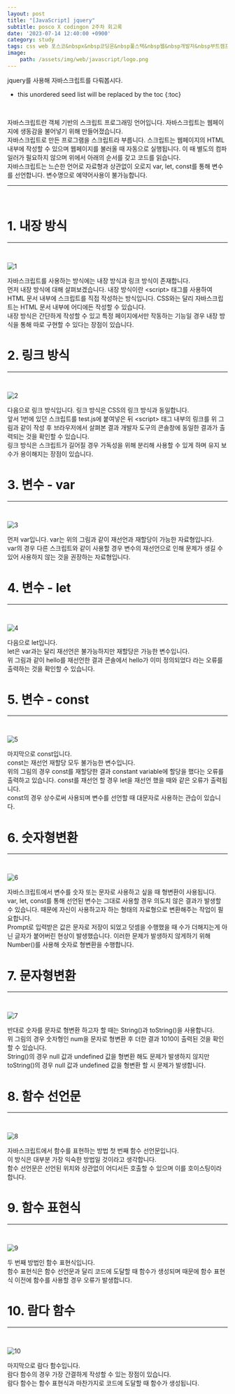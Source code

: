 ```yaml
---
layout: post
title: "[JavaScript] jquery"
subtitle: posco X codingon 2주차 회고록
date: '2023-07-14 12:40:00 +0900'
category: study
tags: css web 포스코&nbspx&nbsp코딩온&nbsp풀스택&nbsp웹&nbsp개발자&nbsp부트캠프&nbsp8기
image:
    path: /assets/img/web/javascript/logo.png
---
```


jquery를 사용해 자바스크립트를 다뤄봅시다.<br>

<!--more-->

* this unordered seed list will be replaced by the toc
{:toc}
<br>

자바스크립트란 객체 기반의 스크립트 프로그래밍 언어입니다. 자바스크립트는 웹페이지에 생동감을 불어넣기 위해 만들어졌습니다.<br>
자바스크립트로 만든 프로그램을 스크립트라 부릅니다. 스크립트는 웹페이지의 HTML 내부에 작성할 수 있으며 웹페이지를 불러올 때 자동으로 실행됩니다. 이 때 별도의 컴파일러가 필요하지 않으며 위에서 아래의 순서를 갖고 코드를 읽습니다.<br>
자바스크립트는 느슨한 언어로 자료형과 상관없이 오로지 var, let, const를 통해 변수를 선언합니다. 변수명으로 예약어사용이 불가능합니다.<br>

---
<br>

# 1. 내장 방식
---
<br>

![1](/assets/img/web/javascript/2023-07-11-[JavaScript]_자바스크립트의_기초/1.png)
<br>

자바스크립트를 사용하는 방식에는 내장 방식과 링크 방식이 존재합니다.<br>
먼저 내장 방식에 대해 살펴보겠습니다. 내장 방식이란 \<script\> 태그를 사용하여 HTML 문서 내부에  스크립트를 직접 작성하는 방식입니다. CSS와는 달리 자바스크립트는 HTML 문서 내부에 어디에든 작성할 수 있습니다.<br>
내장 방식은 간단하게 작성할 수 있고 특정 페이지에서만 작동하는 기능일 경우 내장 방식을 통해 따로 구현할 수 있다는 장점이 있습니다.<br>

# 2. 링크 방식
---
<br>

![2](/assets/img/web/javascript/2023-07-11-[JavaScript]_자바스크립트의_기초/2.png)
<br>

다음으로 링크 방식입니다. 링크 방식은 CSS의 링크 방식과 동일합니다.<br>
앞서 1번에 있던 스크립트를 test.js에 붙여넣은 뒤 \<script\> 태그 내부의 링크를 위 그림과 같이 작성 후 브라우저에서 살펴본 결과 개발자 도구의 콘솔창에 동일한 결과가 출력되는 것을 확인할 수 있습니다.<br>
링크 방식은 스크립트가 길어질 경우 가독성을 위해 분리해 사용할 수 있게 하며 유지 보수가 용이해지는 장점이 있습니다.<br>


# 3. 변수 - var
---
<br>

![3](/assets/img/web/javascript/2023-07-11-[JavaScript]_자바스크립트의_기초/3.png)
<br>

먼저 var입니다. var는 위의 그림과 같이 재선언과 재할당이 가능한 자료형입니다.<br>
var의 경우 다른 스크립트와 같이 사용할 경우 변수의 재선언으로 인해 문제가 생길 수 있어 사용하지 않는 것을 권장하는 자료형입니다.


# 4. 변수 - let
---
<br>

![4](/assets/img/web/javascript/2023-07-11-[JavaScript]_자바스크립트의_기초/4.png)
<br>

다음으로 let입니다.<br>
let은 var과는 달리 재선언은 불가능하지만 재할당은 가능한 변수입니다.<br>
위 그림과 같이 hello를 재선언한 결과 콘솔에서 hello가 이미 정의되었다 라는 오류를 출력하는 것을 확인할 수 있습니다.<br>

# 5. 변수 - const
---
<br>

![5](/assets/img/web/javascript/2023-07-11-[JavaScript]_자바스크립트의_기초/5.png)
<br>

마지막으로 const입니다.<br>
const는 재선언 재할당 모두 불가능한 변수입니다.<br>
위의 그림의 경우 const를 재할당한 결과 constant variable에 할당을 했다는 오류를 출력하고 있습니다. const를 재선언 할 경우 let을 재선언 했을 때와 같은 오류가 출력됩니다.<br>
const의 경우 상수로써 사용되며 변수를 선언할 때 대문자로 사용하는 관습이 있습니다.<br>

# 6. 숫자형변환
---
<br>

![6](/assets/img/web/javascript/2023-07-11-[JavaScript]_자바스크립트의_기초/6.png)
<br>

자바스크립트에서 변수를 숫자 또는 문자로 사용하고 싶을 때 형변환이 사용됩니다.<br>
var, let, const를 통해 선언된 변수는 그대로 사용할 경우 의도치 않은 결과가 발생할 수 있습니다. 때문에 자신이 사용하고자 하는 형태의 자료형으로 변환해주는 작업이 필요합니다.<br>
Prompt로 입력받은 값은 문자로 저장이 되었고 덧셈을 수행했을 때 수가 더해지는게 아닌 글자가 붙어버린 현상이 발생했습니다. 이러한 문제가 발생하지 않게하기 위해 Number()를 사용해 숫자로 형변환을 수행합니다.<br>


# 7. 문자형변환
---
<br>

![7](/assets/img/web/javascript/2023-07-11-[JavaScript]_자바스크립트의_기초/7.png)
<br>

반대로 숫자를 문자로 형변환 하고자 할 때는 String()과 toString()을 사용합니다.<br>
위 그림의 경우 숫자형인 num을 문자로 형변환 후 더한 결과 1010이 출력된 것을 확인할 수 있습니다.<br>
String()의 경우 null 값과 undefined 값을 형변환 해도 문제가 발생하지 않지만 toString()의 경우 null 값과 undefined 값을 형변환 할 시 문제가 발생합니다.<br>

# 8. 함수 선언문
---
<br>

![8](/assets/img/web/javascript/2023-07-11-[JavaScript]_자바스크립트의_기초/8.png)
<br>

자바스크립트에서 함수를 표현하는 방법 첫 번째 함수 선언문입니다.<br>
이 방식은 대부분 가장 익숙한 방법일 것이라고 생각합니다.<br>
함수 선언문은 선언된 위치와 상관없이 어디서든 호출할 수 있으며 이를 호이스팅이라 합니다.<br>

# 9. 함수 표현식
---
<br>

![9](/assets/img/web/javascript/2023-07-11-[JavaScript]_자바스크립트의_기초/9.png)
<br>

두 번째 방법인 함수 표현식입니다.<br>
함수 표현식은 함수 선언문과 달리 코드에 도달할 때 함수가 생성되며 때문에 함수 표현식 이전에 함수를 사용할 경우 오류가 발생합니다.<br>


# 10. 람다 함수
---
<br>

![10](/assets/img/web/javascript/2023-07-11-[JavaScript]_자바스크립트의_기초/10.png)
<br>

마지막으로 람다 함수입니다.<br>
람다 함수의 경우 가장 간결하게 작성할 수 있는 장점이 있습니다.<br>
람다 함수는 함수 표현식과 마찬가지로 코드에 도달할 때 함수가 생성됩니다.<br>
